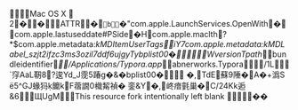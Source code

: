     Mac OS X            	   2  �     �                                   ATTR     �  `  b                 `   �  "com.apple.LaunchServices.OpenWith      �     com.apple.lastuseddate#PS ide  �   H  com.apple.macl th  ?   *  $com.apple.metadata:_kMDItemUserTags   i   Y  7com.apple.metadata:kMDLabel_szjt2ifzc3ms3ozil7ddf6ujgy Tybplist00�WversionTpath_bundleidentifier _/Applications/Typora.app_abnerworks.Typora/1L                            `窏Aa    L靭8     ?逡Yd_J霃5踳g�&�                                                      bplist00�                            	�,TdE蘇9陲�A�+潙S
5^GJ蝝犸饝kF蓿譋0樴觢禎� 銮&Y�,峂瘖氃巢�C/24Kk逅&6ЩUgM                                                                                                                                                                                                                                                                                                                                                                                                                                                                                                                                                                                                                                                                                                                                                                                                                                                                                                                                                                                                                                                                                                                                                                                                                                                                                                                                                                                                                                                                                                                                                                                                                                                                                                                                                                                                                                                                                                                                                                                                                                                                                                                                                                                                                                                                                                                                                                                                                                                                                                                                                                                                                                                                                                                                                                                                                                                                                                                                                                                                                                                                                                                                                                                                                                             This resource fork intentionally left blank                                                                                                                                                                                                                            ��